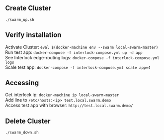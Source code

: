 ## Create Cluster
`./swarm_up.sh`

## Verify installation
Activate Cluster: `eval $(docker-machine env --swarm local-swarm-master)`  
Run test app: `docker-compose -f interlock-compose.yml up -d app`  
See Interlock edge-routing logs: `docker-compose -f interlock-compose.yml logs`  
Scale test app: `docker-compose -f interlock-compose.yml scale app=4`

## Accessing
Get interlock ip: `docker-machine ip local-swarm-master`  
Add line to `/etc/hosts`: `<ip> test.local.swarm.demo`  
Access test app with browser: `http://test.local.swarm.demo/`

## Delete Cluster
`./swarm_down.sh`
